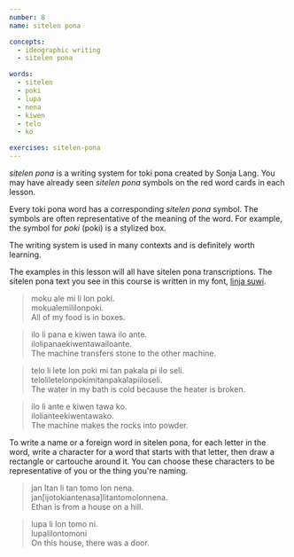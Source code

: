 ```yaml
---
number: 8
name: sitelen pona

concepts:
  - ideographic writing
  - sitelen pona

words:
  - sitelen
  - poki
  - lupa
  - nena
  - kiwen
  - telo
  - ko

exercises: sitelen-pona
---
```


_sitelen pona_ is a writing system for toki pona created by Sonja Lang. You may have already seen _sitelen pona_ symbols on the red word cards in each lesson.

Every toki pona word has a corresponding _sitelen pona_ symbol. The symbols are often representative of the meaning of the word. For example, the symbol for _poki_ (<span class="sp">poki</span>) is a stylized box.

The writing system is used in many contexts and is definitely worth learning.

The examples in this lesson will all have sitelen pona transcriptions. The sitelen pona text you see in this course is written in my font, [linja suwi].

> moku ale mi li lon poki.  
> <span class="sp">mokualemililonpoki.</span>  
> All of my food is in boxes.

> ilo li pana e kiwen tawa ilo ante.  
> <span class="sp">ilolipanaekiwentawailoante.</span>  
> The machine transfers stone to the other machine.

> telo li lete lon poki mi tan pakala pi ilo seli.  
> <span class="sp">teloliletelonpokimitanpakalapiiloseli.</span>  
> The water in my bath is cold because the heater is broken.

> ilo li ante e kiwen tawa ko.  
> <span class="sp">ilolianteekiwentawako.</span>  
> The machine makes the rocks into powder.

To write a name or a foreign word in sitelen pona, for each letter in the word, write a character for a word that starts with that letter, then draw a rectangle or cartouche around it. You can choose these characters to be representative of you or the thing you're naming.

> jan Itan li tan tomo lon nena.  
> <span class="sp">jan[ijotokiantenasa]litantomolonnena.</span>  
> Ethan is from a house on a hill.

> lupa li lon tomo ni.  
> <span class="sp">lupalilontomoni</span>  
> On this house, there was a door.

[linja suwi]: https://linjasuwi.ap5.dev
